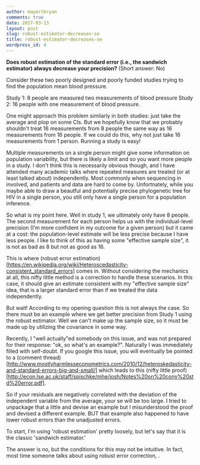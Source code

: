 ```yaml
---
author: mayertbryan
comments: true
date: 2017-03-13 
layout: post
slug: robust-estimator-decreases-se
title: robust-estimator-decreases-se
wordpress_id: 4
---
```


**Does robust estimation of the standard error (i.e., the sandwich estimator) always decrease your precision?** (Short answer: No)

Consider these two poorly designed and poorly funded studies trying to find the population mean blood pressure. 

Study 1: 8 people are measured two measurements of blood pressure
Study 2: 16 people with one measurement of blood pressure. 

One might approach this problem similarly in both studies: just take the average and plop on some CIs. But we hopefully know that we probably shouldn't treat 16 measurements from 8 people the same way as 16 measurements from 16 people. If we could do this, why not just take 16 measurements from 1 person. Running a study is easy! 

Multiple measurements on a single person might give some information on population variability, but there is likely a limit and so you want more people in a study. I don't think this is necessarily obvious though, and I have attended many academic talks where repeated measures are treated (or at least talked about) independently. Most commonly when sequencing in involved, and patients and data are hard to come by. Unfortnately, while you maybe able to draw a beautful and potentially precise phylogenetic tree for HIV in a single person, you still only have a single person for a population inference. 

So what is my point here. Well in study 1, we ultimately only have 8 people. The second measurement for each person helps us with the individual-level precision (I'm more confident in my outcome for a given person) but it came at a cost: the population-level estimate will be less precise because I have less people. I like to think of this as having some "effective sample size", it is not as bad as 8 but not as good as 16.

This is where (robust error estimation)[https://en.wikipedia.org/wiki/Heteroscedasticity-consistent_standard_errors] comes in. Without considering the mechanics at all, this nifty little method is a correction to handle these scenarios. In this case, it should give an estimate consistent with my "effective sample size" idea, that is a larger standard error than if we treated the data independently.

But wait! According to my opening question this is not always the case. So there must be an example where we get better precision from Study 1 using the robust estimator. Well we can't make up the sample size, so it must be made up by utilizing the covariance in some way.


Recently, I "well actually"ed somebody on this issue, and was not prepared for their response: "ok, so what's an example?". Naturally I was immediately filled with self-doubt. If you google this issue, you will eventually be pointed to a (comment thread)[http://www.mostlyharmlesseconometrics.com/2010/12/heteroskedasticity-and-standard-errors-big-and-small/] which leads to this (nifty little proof)[http://econ.lse.ac.uk/staff/spischke/mhe/josh/Notes%20on%20conv%20std%20error.pdf].

So if your residuals are negatively correlated with the deviation of the independent variable from the average, your se will be too large. I tried to unpackage that a little and devise an example but I misunderstood the proof and devised a different example. BUT that example also happened to have lower robust errors than the unadjusted errors.



To start, I'm using 'robust estimation' pretty loosely, but let's say that it is the classic 'sandwich estimator.'

The answer is no, but the conditions for this may not be intuitive. In fact, most time someone talks about using robust error correction, . 

